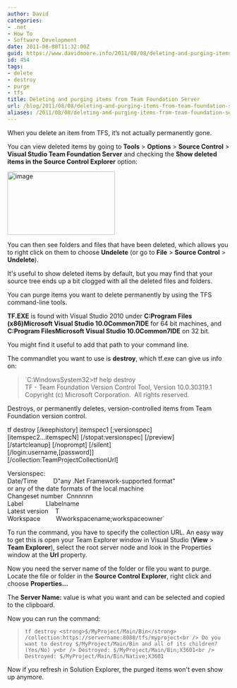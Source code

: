 ```yaml
---
author: David
categories:
- .net
- How To
- Software Development
date: 2011-08-08T11:32:00Z
guid: https://www.davidmoore.info/2011/08/08/deleting-and-purging-items-from-team-foundation-server/
id: 454
tags:
- delete
- destroy
- purge
- tfs
title: Deleting and purging items from Team Foundation Server
url: /blog/2011/08/08/deleting-and-purging-items-from-team-foundation-server/
aliases: /2011/08/08/deleting-and-purging-items-from-team-foundation-server/
---
```


When you delete an item from TFS, it’s not actually permanently gone.

You can view deleted items by going to **Tools** > **Options** > **Source Control** > **Visual Studio Team Foundation Server** and checking the **Show deleted items in the Source Control Explorer** option:

[<img style="background-image: none; margin: 0px; padding-left: 0px; padding-right: 0px; display: inline; padding-top: 0px; border: 0px;" title="image" src="/wp-content/uploads/2011/08/image_thumb.png" border="0" alt="image" width="244" height="143" />](/wp-content/uploads/2011/08/image.png)

You can then see folders and files that have been deleted, which allows you to right click on them to choose **Undelete** (or go to **File** > **Source Control** > **Undelete**).

It's useful to show deleted items by default, but you may find that your source tree ends up a bit clogged with all the deleted files and folders.

You can purge items you want to delete permanently by using the TFS command-line tools.

**TF.EXE** is found with Visual Studio 2010 under **C:Program Files (x86)Microsoft Visual Studio 10.0Common7IDE** for 64 bit machines, and **C:Program FilesMicrosoft Visual Studio 10.0Common7IDE** on 32 bit.

You might find it useful to add that path to your command line.

The commandlet you want to use is **destroy**, which tf.exe can give us info on:

> `C:WindowsSystem32>tf help destroy<br />
TF - Team Foundation Version Control Tool, Version 10.0.30319.1<br />
Copyright (c) Microsoft Corporation.  All rights reserved.</p>
<p>Destroys, or permanently deletes, version-controlled items from Team<br />
Foundation version control.</p>
<p>tf destroy [/keephistory] itemspec1 [;versionspec]<br />
[itemspec2...itemspecN] [/stopat:versionspec] [/preview]<br />
[/startcleanup] [/noprompt] [/silent]<br />
[/login:username,[password]]<br />
[/collection:TeamProjectCollectionUrl]</p>
<p>Versionspec:<br />
Date/Time         D"any .Net Framework-supported format"<br />
or any of the date formats of the local machine<br />
Changeset number  Cnnnnnn<br />
Label             Llabelname<br />
Latest version    T<br />
Workspace         Wworkspacename;workspaceowner`

To run the command, you have to specify the collection URL. An easy way to get this is open your Team Explorer window in Visual Studio (**View** > **Team Explorer**), select the root server node and look in the Properties window at the **Url** property.

Now you need the server name of the folder or file you want to purge. Locate the file or folder in the **Source Control Explorer**, right click and choose **Properties&#8230;**

The **Server Name:** value is what you want and can be selected and copied to the clipboard.

Now you can run the command:

> `tf destroy <strong>$/MyProject/Main/Bin</strong> /collection:https://servername:8080/tfs/myproject<br />
Do you want to destroy $/MyProject/Main/Bin and all of its children? (Yes/No) y<br />
Destroyed: $/MyProject/Main/Bin;X3601<br />
Destroyed: $/MyProject/Main/Bin/Native;X3601`

Now if you refresh in Solution Explorer, the purged items won't even show up anymore.